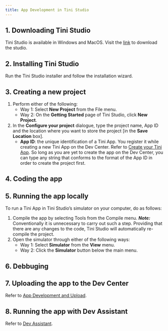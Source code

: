 ```yaml
---
title: App Development in Tini Studio
---
```


## 1. Downloading Tini Studio

Tini Studio is available in Windows and MacOS. Visit the [link](https://developers.tiki.vn/downloads) to download the studio.

## 2. Installing Tini Studio

Run the Tini Studio installer and follow the installation wizard.

## 3. Creating a new project

1. Perform either of the following:
   - Way 1: Select **New Project** from the File menu.
   - Way 2: On the **Getting Started** page of Tini Studio, click **New Project**.
2. In the **Configure your project** dialogue, type the project name, App ID and the location where you want to store the project [in the **Save Location** box].
   - **App ID**: the unique identification of a Tini App. You register it while creating a new Tini App on the Dev Center. Refer to [Create your Tini App](/docs/developer/introduce/create). So long as you are yet to create the app on the Dev Center, you can type any string that conforms to the format of the App ID in order to create the project first.

## 4. Coding the app

## 5. Running the app locally

To run a Tini App in Tini Studio’s simulator on your computer, do as follows:

1. Compile the app by selecting Tools from the Compile menu.
    ***Note:*** Conventionally it is unnecessary to carry out such a step. Providing that there are any changes to the code, Tini Studio will automatically re-compile the project. 
2. Open the simulator through either of the following ways:
   - Way 1: Select **Simulator** from the **View** menu.
   - Way 2: Click the **Simulator** button below the main menu.

## 6. Debbuging

## 7. Uploading the app to the Dev Center

Refer to [App Development and Upload](/docs/developer/introduce/upload).

## 8. Running the app with Dev Assistant

Refer to [Dev Assistant](/docs/developer/introduce/dev-assistant). 
